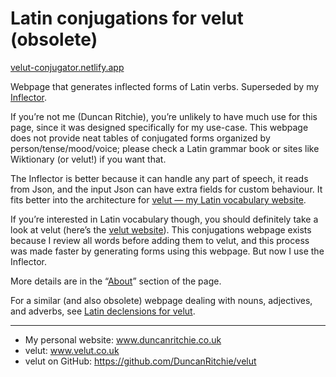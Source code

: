 # Latin conjugations for velut (obsolete)
[velut-conjugator.netlify.app](https://velut-conjugator.netlify.app)

Webpage that generates inflected forms of Latin verbs.
Superseded by my [Inflector](https://github.com/DuncanRitchie/velut-inflector).

If you’re not me (Duncan Ritchie), you’re unlikely to have much use for this page, since it was designed specifically for my use-case. This webpage does not provide neat tables of conjugated forms organized by person/tense/mood/voice; please check a Latin grammar book or sites like Wiktionary (or velut!) if you want that.

The Inflector is better because it can handle any part of speech, it reads from Json, and the input Json can have extra fields for custom behaviour.
It fits better into the architecture for [velut — my Latin vocabulary website](https://github.com/DuncanRitchie/velut).

If you’re interested in Latin vocabulary though, you should definitely take a look at velut (here’s the [velut website](https://www.velut.co.uk)). This conjugations webpage exists because I review all words before adding them to velut, and this process was made faster by generating forms using this webpage. But now I use the Inflector.

More details are in the “[About](https://velut-conjugator.netlify.app/#about)” section of the page.

For a similar (and also obsolete) webpage dealing with nouns, adjectives, and adverbs, see [Latin declensions for velut](https://github.com/DuncanRitchie/velut-decliner).

------

* My personal website: www.duncanritchie.co.uk
* velut: www.velut.co.uk
* velut on GitHub: https://github.com/DuncanRitchie/velut
